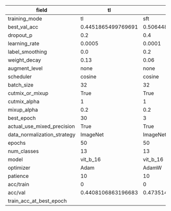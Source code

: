 | field                       | tl                 | sft                | fft                |
|-----------------------------|--------------------|--------------------|--------------------|
| training_mode               | tl                 | sft                | fft                |
| best_val_acc                | 0.4451865499769691 | 0.5064486411791801 | 0.5232611699677568 |
| dropout_p                   | 0.2                | 0.4                | 0.5                |
| learning_rate               | 0.0005             | 0.0001             | 5e-06              |
| label_smoothing             | 0.0                | 0.2                | 0.0                |
| weight_decay                | 0.13               | 0.06               | 0.06               |
| augment_level               | none               | none               | none               |
| scheduler                   | cosine             | cosine             | plateau            |
| batch_size                  | 32                 | 32                 | 32                 |
| cutmix_or_mixup             | True               | True               | True               |
| cutmix_alpha                | 1                  | 1                  | 1                  |
| mixup_alpha                 | 0.2                | 0.2                | 0.2                |
| best_epoch                  | 30                 | 3                  | 7                  |
| actual_use_mixed_precision  | True               | True               | True               |
| data_normalization_strategy | ImageNet           | ImageNet           | ImageNet           |
| epochs                      | 50                 | 50                 | 50                 |
| num_classes                 | 13                 | 13                 | 13                 |
| model                       | vit_b_16           | vit_b_16           | vit_b_16           |
| optimizer                   | Adam               | AdamW              | AdamW              |
| patience                    | 10                 | 10                 | 10                 |
| acc/train                   | 0                  | 0                  | 0                  |
| acc/val                     | 0.4408106863196683 | 0.4735145094426531 | 0.5140488254260709 |
| train_acc_at_best_epoch     |                    |                    |                    |